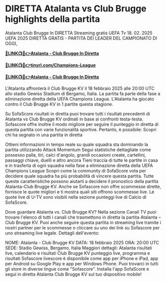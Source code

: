 # DIRETTA Atalanta vs Club Brugge highlights della partita

Atalanta Club Brugge In DIRETTA Streaming gratis UEFA Tv 18. 02. 2025
UEFA 2025 DIRETTA GRATIS - PARTITA DEI LEADER DEL CAMPIONATO DI OGGI,

**[🔴LINK📺📱👉Atalanta - Club Brugge In Diretta](https://tinyurl.com/4dwhr6d4)**

**[🔴LINK📺📱👉tinyrl.com/Champions-League](https://tinyurl.com/4dwhr6d4)**

**[🔴LINK📺📱👉Atalanta - Club Brugge In Diretta](https://tinyurl.com/4dwhr6d4)**

L'Atalanta affronterà il Club Brugge KV il 18 febbraio 2025 alle 20:00 UTC allo stadio Gewiss Stadium di Bergamo, Italia. La partita fa parte della fase a eliminazione diretta della UEFA Champions League.
L'Atalanta ha giocato contro il Club Brugge KV in 1 partite questa stagione.

Su SofaScore risultati in diretta puoi trovare tutti i risultati precedenti di Atalanta vs Club Brugge KV ordinati in base ai confronti testa-testa. Sofascore offre inoltre il modo migliore per seguire il punteggio in diretta di questa partita con varie funzionalità sportive. Pertanto, è possibile:
Scopri chi ha segnato in una partita in diretta

Ottieni informazioni in tempo reale su quale squadra sta dominando la partita utilizzando Attack Momentum
Segui statistiche dettagliate come possesso palla, tiri, calci d'angolo, grandi occasioni create, cartellini, passaggi chiave, duelli e altro ancora
Tieni traccia di tutte le partite in casa e in trasferta di ogni squadra nella fase a eliminazione diretta della UEFA Champions League
Scopri come la community di SofaScore vota per decidere quale squadra ha più probabilità di vincere questa partita.
Tutte queste caratteristiche possono aiutarti a decidere il pronostico della partita Atalanta-Club Brugge KV. Anche se Sofascore non offre scommesse dirette, fornisce le quote migliori e ti mostra quali siti offrono scommesse live. Le quote live di U-TV sono visibili nella sezione punteggi live di Calcio di SofaScore.

Dove guardare Atalanta vs. Club Brugge KV? Nella sezione Canali TV puoi trovare l'elenco di tutti i canali che trasmettono in diretta la partita Atalanta – Club Brugge KV. Puoi anche seguire questa partita in streaming live tramite i nostri partner per le scommesse o cliccare su uno dei link su Sofascore per uno streaming live legale.
Dettagli dell'evento:

NOME: Atalanta - Club Brugge KV
DATA: 18 febbraio 2025
ORA: 20:00 UTC
SEDE: Stadio Gewiss, Bergamo, Italia
Maggiori dettagli:
Atalanta risultati live, calendario e risultati
Club Brugge KV punteggio live, programma e risultati
Sofascore livescore è disponibile come app per iPhone e iPad, app per Android su Google Play e app per Windows Phone. Puoi trovarci in tutti gli store in diverse lingue come "Sofascore". Installa l'app SofaScore e segui in diretta Atalanta Club Brugge KV sul tuo dispositivo mobile!

